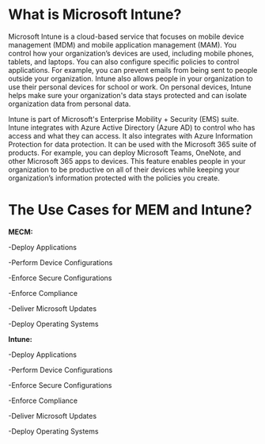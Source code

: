 # What is Microsoft Intune?

Microsoft Intune is a cloud-based service that focuses on mobile device management (MDM) and mobile application management (MAM). 
You control how your organization’s devices are used, including mobile phones, tablets, and laptops. You can also configure specific policies 
to control applications. For example, you can prevent emails from being sent to people outside your organization. Intune also allows people in your 
organization to use their personal devices for school or work. On personal devices, Intune helps make sure your organization's data stays protected and can 
isolate organization data from personal data.

Intune is part of Microsoft's Enterprise Mobility + Security (EMS) suite. Intune integrates with Azure Active Directory (Azure AD) to control who has 
access and what they can access. It also integrates with Azure Information Protection for data protection. It can be used with the Microsoft 365 suite of products. 
For example, you can deploy Microsoft Teams, OneNote, and other Microsoft 365 apps to devices. This feature enables people in your organization to be productive 
on all of their devices while keeping your organization’s information protected with the policies you create.
# The Use Cases for MEM and Intune?

**MECM:**

-Deploy Applications

-Perform Device Configurations

-Enforce Secure Configurations

-Enforce Compliance

-Deliver Microsoft Updates

-Deploy Operating Systems

**Intune:**

-Deploy Applications

-Perform Device Configurations

-Enforce Secure Configurations

-Enforce Compliance

-Deliver Microsoft Updates

-Deploy Operating Systems




